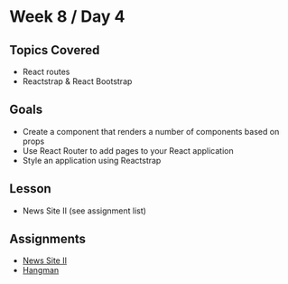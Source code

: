 # Week 8 / Day 4

## Topics Covered
- React routes
- Reactstrap & React Bootstrap

## Goals
- Create a component that renders a number of components based on props
- Use React Router to add pages to your React application
- Style an application using Reactstrap

## Lesson
- News Site II (see assignment list)

## Assignments
- [News Site II](https://github.com/papaplatoon/react-news-site-ii)
- [Hangman](https://github.com/papaplatoon/react-hangman)



